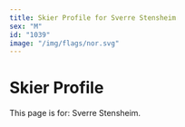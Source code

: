 ```yaml
---
title: Skier Profile for Sverre Stensheim
sex: "M"
id: "1039"
image: "/img/flags/nor.svg" 
---
```


# Skier Profile

This page is for: Sverre Stensheim.
    
